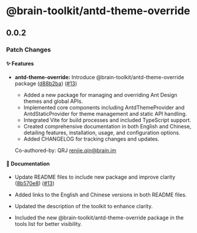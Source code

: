 # @brain-toolkit/antd-theme-override

## 0.0.2

### Patch Changes

#### ✨ Features

- **antd-theme-override:** Introduce @brain-toolkit/antd-theme-override package ([d88b2ba](https://github.com/qlover/brain-toolkit/commit/d88b2baead5769c0773011894549d7e91524c770)) ([#13](https://github.com/qlover/brain-toolkit/pull/13))

  - Added a new package for managing and overriding Ant Design themes and global APIs.
  - Implemented core components including AntdThemeProvider and AntdStaticProvider for theme management and static API handling.
  - Integrated Vite for build processes and included TypeScript support.
  - Created comprehensive documentation in both English and Chinese, detailing features, installation, usage, and configuration options.
  - Added CHANGELOG for tracking changes and updates.

  Co-authored-by: QRJ <renjie.qin@brain.im>

#### 📝 Documentation

- Update README files to include new package and improve clarity ([8b570e8](https://github.com/qlover/brain-toolkit/commit/8b570e84ef23e2da504734bdbd7f9b025f503e72)) ([#13](https://github.com/qlover/brain-toolkit/pull/13))

- Added links to the English and Chinese versions in both README files.
- Updated the description of the toolkit to enhance clarity.
- Included the new @brain-toolkit/antd-theme-override package in the tools list for better visibility.
